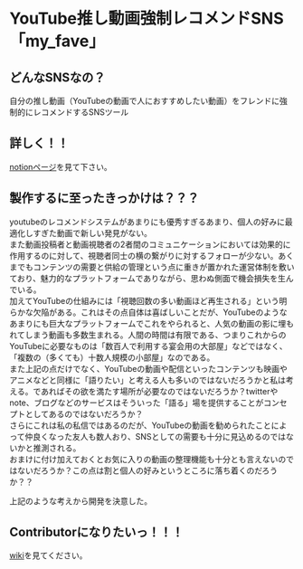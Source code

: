 # YouTube推し動画強制レコメンドSNS 「my_fave」

## どんなSNSなの？
自分の推し動画（YouTubeの動画で人におすすめしたい動画）をフレンドに強制的にレコメンドするSNSツール

## 詳しく！！
[notionページ](https://www.notion.so/arsagajp/youtube-SNS-my-fave-d2948dc10d3e49609b1cb021537ad4e5)を見て下さい。

## 製作するに至ったきっかけは？？？
youtubeのレコメンドシステムがあまりにも優秀すぎるあまり、個人の好みに最適化しすぎた動画で新しい発見がない。  
また動画投稿者と動画視聴者の2者間のコミュニケーションにおいては効果的に作用するのに対して、視聴者同士の横の繋がりに対するフォローが少ない。あくまでもコンテンツの需要と供給の管理という点に重きが置かれた運営体制を敷いており、魅力的なプラットフォームでありながら、思わぬ側面で機会損失を生んでいる。  
加えてYouTubeの仕組みには「視聴回数の多い動画ほど再生される」という明らかな欠陥がある。これはその点自体は喜ばしいことだが、YouTubeのようなあまりにも巨大なプラットフォームでこれをやられると、人気の動画の影に埋もれてしまう動画も多数生まれる。人間の時間は有限である、つまりこれからのYouTubeに必要なものは「数百人で利用する宴会用の大部屋」などではなく、「複数の（多くても）十数人規模の小部屋」なのである。  
また上記の点だけでなく、YouTubeの動画や配信といったコンテンツも映画やアニメなどと同様に「語りたい」と考える人も多いのではないだろうかと私は考える。であればその欲を満たす場所が必要なのではないだろうか？twitterやnote、ブログなどのサービスはそういった「語る」場を提供することがコンセプトとしてあるのではないだろうか？  
さらにこれは私の私信ではあるのだが、YouTubeの動画を勧められたことによって仲良くなった友人も数人おり、SNSとしての需要も十分に見込めるのではないかと推測される。  
おまけに付け加えておくとお気に入りの動画の整理機能も十分とも言えないのではないだろうか？この点は割と個人の好みというところに落ち着くのだろうか？？

上記のような考えから開発を決意した。

## Contributorになりたいっ！！！
[wiki](https://github.com/Yokoi-arsaga/my_fave/wiki)を見てください。
